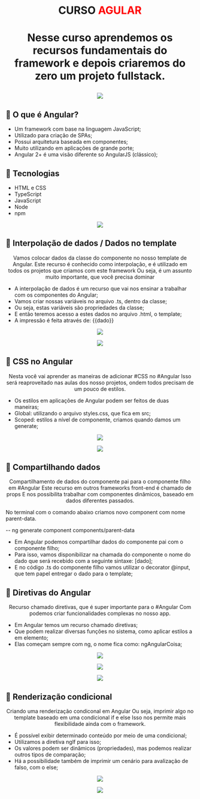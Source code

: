 # <P align="center">**CURSO <font color="red">AGULAR</font>**</P>

# <p align="center">Nesse curso aprendemos os recursos fundamentais do framework e depois criaremos do zero um projeto fullstack.<p>

 <p align="center">
<img src="https://user-images.githubusercontent.com/79487813/169174026-26ebb9ac-1fb4-4949-913a-11551fafa700.png"/></P>

## 📝 O que é Angular?

- Um framework com base na linguagem JavaScript;
- Utilizado para criação de SPAs;
- Possui arquitetura baseada em componentes;
- Muito utilizando em aplicações de grande porte;
- Angular 2+ é uma visão diferente so AngularJS (clássico);

## 📝 Tecnologias

- HTML e CSS
- TypeScript
- JavaScript
- Node
- npm

 <p align="center">
<img src="https://user-images.githubusercontent.com/79487813/167973345-8988dcdc-0b90-49c6-a584-3b6d2045df9a.png"/></P>

## 📝 Interpolação de dados / Dados no template

<p align="center">Vamos colocar dados da classe do componente no nosso template de Angular.
Este recurso é conhecido como interpolação, e é utilizado em todos os projetos que criamos com este framework
Ou seja, é um assunto muito importante, que você precisa dominar</p>

- A interpolação de dados é um recurso que vai nos ensinar a trabalhar com os componentes do Angular;
- Vamos criar nossas variáveis no arquivo .ts, dentro da classe;
- Ou seja, estas variáveis são propriedades da classe;
- E então teremos acesso a estes dados no arquivo .html, o template;
- A impressão é feita através de: {{dado}}

 <p align="center">
<img src="https://user-images.githubusercontent.com/79487813/169178385-e1ef24ff-280b-43d6-b066-cc71cfb4e8ec.png"/></P>

 <p align="center">
<img src="https://user-images.githubusercontent.com/79487813/169178187-5dcdc55e-d3f8-4ffd-ac64-e3e21915f2a2.png"/></P>

## 📝 CSS no Angular
<p align="center">Nesta você vai aprender as maneiras de adicionar #CSS no #Angular
Isso será reaproveitado nas aulas dos nosso projetos, ondem todos precisam de um pouco de estilos.</p>

- Os estilos em aplicações de Angular podem ser feitos de duas maneiras;
- Global: utilizando o arquivo styles.css, que fica em src;
- Scoped: estilos a nível de componente, criamos quando damos um generate;

 <p align="center">
<img src="https://user-images.githubusercontent.com/79487813/169181980-49575082-745f-4639-9ea0-cf59a487983e.png"/></P>

 <p align="center">
<img src="https://user-images.githubusercontent.com/79487813/169182014-d5298bfd-8cb8-4af6-b02e-971007bc0cd3.png"/></P>

## 📝 Compartilhando dados
<p align="center"> Compartilhamento de dados do componente pai para o componente filho em #Angular
Este recurso em outros frameworks front-end é chamado de props
E nos possibilita trabalhar com componentes dinâmicos, baseado em dados diferentes passados.</p>

No terminal com o comando abaixo criamos novo component com nome parent-data.

-- ng generate component components/parent-data

- Em Angular podemos compartilhar dados do componente pai com o componente filho;
- Para isso, vamos disponibilizar na chamada do componente o nome do dado que será recebido com a seguinte sintaxe: [dado];
- E no código .ts do componente filho vamos utilizar o decorator @input, que tem papel entregar o dado para o template;

## 📝 Diretivas do Angular
<p align="center"> Recurso chamado diretivas, que é super importante para o #Angular Com podemos criar funcionalidades complexas no nosso app.</p>

- Em Angular temos um recurso chamado diretivas;
- Que podem realizar diversas funções no sistema, como aplicar estilos a em elemento;
- Elas começam sempre com ng, o nome fica como: ngAngularCoisa;

 <p align="center">
<img src="https://user-images.githubusercontent.com/79487813/169426021-4bfb2f3a-5db0-4c2f-b031-6926205fc3db.png"/></P>

 <p align="center">
<img src="https://user-images.githubusercontent.com/79487813/169426210-5ca030a8-a7b5-49c1-a71f-4f3f250f87ce.png"/></P>

 <p align="center">
<img src="https://user-images.githubusercontent.com/79487813/169426276-3ee1899d-bd7a-436f-a6d1-61a0c3cca650.png"/></P>

## 📝 Renderização condicional
<p align="center"> Criando uma renderização condiconal em Angular
Ou seja, imprimir algo no template baseado em uma condicional if e else
Isso nos permite mais flexibilidade ainda com o framework.</p>

- É possível exibir determinado conteúdo por meio de uma condicional;
- Utilizamos a diretiva nglf para isso;
- Os valores podem ser dinâmicos (propriedades), mas podemos realizar outros tipos de comparação;
- Há a possibilidade também de imprimir um cenário para avalização de falso, com o else;

 <p align="center">
<img src="https://user-images.githubusercontent.com/79487813/169426276-3ee1899d-bd7a-436f-a6d1-61a0c3cca650.png"/></P>

 <p align="center">
<img src="https://user-images.githubusercontent.com/79487813/169426276-3ee1899d-bd7a-436f-a6d1-61a0c3cca650.png"/></P>
